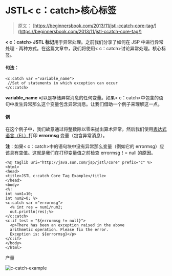 # JSTL&lt; c：catch&gt;核心标签

> 原文： [https://beginnersbook.com/2013/11/jstl-ccatch-core-tag/](https://beginnersbook.com/2013/11/jstl-ccatch-core-tag/)

**&lt; c：catch&gt; JSTL 标记**用于异常处理。之前我们分享了如何在 JSP 中进行异常处理 - 两种方式。在这篇文章中，我们将使用&lt; c：catch&gt;讨论异常处理。核心标签。

#### 句法：

```
<c:catch var ="variable_name">
 //Set of statements in which exception can occur
</c:catch>
```

**variable_name** 可以是存储异常消息的任何变量。如果&lt; c：catch&gt;中包含的语句中发生异常那么这个变量包含异常消息。让我们借助一个例子来理解这一点。

#### 例

在这个例子中，我们故意通过将整数除以零来抛出算术异常，然后我们使用[表达式语言（EL）](https://beginnersbook.com/2013/11/jsp-expression-language-el/ "Expression language")打印 **errormsg** 变量（包含异常消息）。

**注**：如果&lt; c：catch&gt;中的语句块中没有异常那么变量（例如它的 errormsg）应该具有空值。这就是我们在打印变量值之前检查 errormsg！= null 的原因。

```
<%@ taglib uri="http://java.sun.com/jsp/jstl/core" prefix="c" %>
<html>
<head>
<title>JSTL c:catch Core Tag Example</title>
</head>
<body>
<%! 
int num1=10;
int num2=0; %>
<c:catch var ="errormsg">
  <% int res = num1/num2;
  out.println(res);%>
</c:catch>
<c:if test = "${errormsg != null}">
  <p>There has been an exception raised in the above
  arithmetic operation. Please fix the error.
  Exception is: ${errormsg}</p>
</c:if>
</body>
</html>
```

产量

![c-catch-example](../Images/a83be30c7e990aff0330787266c3bb71.jpg)